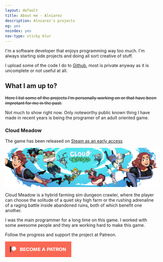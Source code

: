 ```yaml
---
layout: default
title: About me - Alniarez
description: Alniarez's projects
og: yes
noindex: yes
nav-type: sticky blur
---
```

<section class="boxed margin">
    <p>I'm a software developer that enjoys programming way too much. I'm always starting side projects and doing all sort creative of stuff.</p>
    <p>I upload some of the code I do to <a href="https://github.com/alniarez">Github</a>, most is private anyway as it is uncomplete or not useful at all.</p>
</section>
<section>
  <h2>What I am up to?</h2>
  <p style="text-decoration: line-through">Here I list some of the projects I'm personally working on or that have been improtant for me in the past.</p>
  <p>Not much to show right now. Only noteworthy public known thing I have made in recent years is being the programer of an adult oriented game.</p>
  <h3>Cloud Meadow</h3>
    <p>The game has been released on <a href='https://store.steampowered.com/app/1223750/Cloud_Meadow/'>Steam as an early access</a></p>
  <img class="rounded image center" src="/assets/images/CM_Banner_January_2018.png" alt="Cloud Meadow banner">
  <p>Cloud Meadow is a hybrid farming sim dungeon crawler, where the player can choose the solitude of a quiet sky high farm or the rushing adrenaline of a raging battle inside abandoned ruins, both of which benefit one another.</p>
  <p>I was the main programmer for a long time on this game. I worked with some awesome people and they are working hard to make this game.</p>
  <p>Follow the progress and support the project at Patreon.</p>
  <p><a href="https://www.patreon.com/CloudMeadow"><img src="/assets/images//become_a_patron_button.png" alt="Become a patron" class="image"></a></p>
</section>
